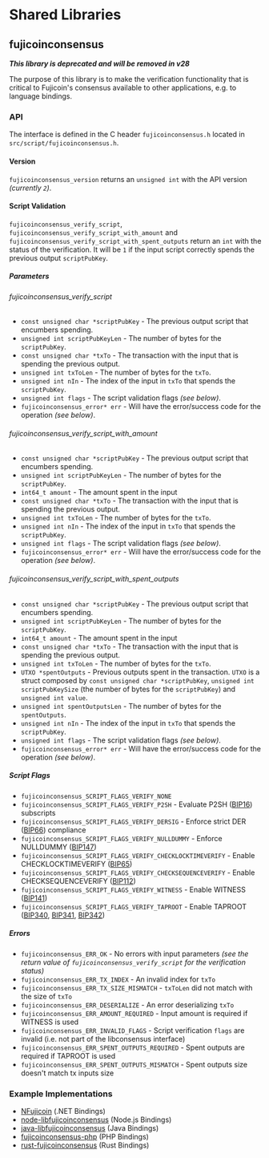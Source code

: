Shared Libraries
================

## fujicoinconsensus
***This library is deprecated and will be removed in v28***

The purpose of this library is to make the verification functionality that is critical to Fujicoin's consensus available to other applications, e.g. to language bindings.

### API

The interface is defined in the C header `fujicoinconsensus.h` located in `src/script/fujicoinconsensus.h`.

#### Version

`fujicoinconsensus_version` returns an `unsigned int` with the API version *(currently `2`)*.

#### Script Validation

`fujicoinconsensus_verify_script`, `fujicoinconsensus_verify_script_with_amount` and `fujicoinconsensus_verify_script_with_spent_outputs` return an `int` with the status of the verification. It will be `1` if the input script correctly spends the previous output `scriptPubKey`.

##### Parameters
###### fujicoinconsensus_verify_script
- `const unsigned char *scriptPubKey` - The previous output script that encumbers spending.
- `unsigned int scriptPubKeyLen` - The number of bytes for the `scriptPubKey`.
- `const unsigned char *txTo` - The transaction with the input that is spending the previous output.
- `unsigned int txToLen` - The number of bytes for the `txTo`.
- `unsigned int nIn` - The index of the input in `txTo` that spends the `scriptPubKey`.
- `unsigned int flags` - The script validation flags *(see below)*.
- `fujicoinconsensus_error* err` - Will have the error/success code for the operation *(see below)*.

###### fujicoinconsensus_verify_script_with_amount
- `const unsigned char *scriptPubKey` - The previous output script that encumbers spending.
- `unsigned int scriptPubKeyLen` - The number of bytes for the `scriptPubKey`.
- `int64_t amount` - The amount spent in the input
- `const unsigned char *txTo` - The transaction with the input that is spending the previous output.
- `unsigned int txToLen` - The number of bytes for the `txTo`.
- `unsigned int nIn` - The index of the input in `txTo` that spends the `scriptPubKey`.
- `unsigned int flags` - The script validation flags *(see below)*.
- `fujicoinconsensus_error* err` - Will have the error/success code for the operation *(see below)*.

###### fujicoinconsensus_verify_script_with_spent_outputs
- `const unsigned char *scriptPubKey` - The previous output script that encumbers spending.
- `unsigned int scriptPubKeyLen` - The number of bytes for the `scriptPubKey`.
- `int64_t amount` - The amount spent in the input
- `const unsigned char *txTo` - The transaction with the input that is spending the previous output.
- `unsigned int txToLen` - The number of bytes for the `txTo`.
- `UTXO *spentOutputs` - Previous outputs spent in the transaction. `UTXO` is a struct composed by `const unsigned char *scriptPubKey`, `unsigned int scriptPubKeySize` (the number of bytes for the `scriptPubKey`) and `unsigned int value`.
- `unsigned int spentOutputsLen` - The number of bytes for the `spentOutputs`.
- `unsigned int nIn` - The index of the input in `txTo` that spends the `scriptPubKey`.
- `unsigned int flags` - The script validation flags *(see below)*.
- `fujicoinconsensus_error* err` - Will have the error/success code for the operation *(see below)*.

##### Script Flags
- `fujicoinconsensus_SCRIPT_FLAGS_VERIFY_NONE`
- `fujicoinconsensus_SCRIPT_FLAGS_VERIFY_P2SH` - Evaluate P2SH ([BIP16](https://github.com/bitcoin/bips/blob/master/bip-0016.mediawiki)) subscripts
- `fujicoinconsensus_SCRIPT_FLAGS_VERIFY_DERSIG` - Enforce strict DER ([BIP66](https://github.com/bitcoin/bips/blob/master/bip-0066.mediawiki)) compliance
- `fujicoinconsensus_SCRIPT_FLAGS_VERIFY_NULLDUMMY` - Enforce NULLDUMMY ([BIP147](https://github.com/bitcoin/bips/blob/master/bip-0147.mediawiki))
- `fujicoinconsensus_SCRIPT_FLAGS_VERIFY_CHECKLOCKTIMEVERIFY` - Enable CHECKLOCKTIMEVERIFY ([BIP65](https://github.com/bitcoin/bips/blob/master/bip-0065.mediawiki))
- `fujicoinconsensus_SCRIPT_FLAGS_VERIFY_CHECKSEQUENCEVERIFY` - Enable CHECKSEQUENCEVERIFY ([BIP112](https://github.com/bitcoin/bips/blob/master/bip-0112.mediawiki))
- `fujicoinconsensus_SCRIPT_FLAGS_VERIFY_WITNESS` - Enable WITNESS ([BIP141](https://github.com/bitcoin/bips/blob/master/bip-0141.mediawiki))
- `fujicoinconsensus_SCRIPT_FLAGS_VERIFY_TAPROOT` - Enable TAPROOT ([BIP340](https://github.com/bitcoin/bips/blob/master/bip-0340.mediawiki), [BIP341](https://github.com/bitcoin/bips/blob/master/bip-0341.mediawiki), [BIP342](https://github.com/bitcoin/bips/blob/master/bip-0342.mediawiki))

##### Errors
- `fujicoinconsensus_ERR_OK` - No errors with input parameters *(see the return value of `fujicoinconsensus_verify_script` for the verification status)*
- `fujicoinconsensus_ERR_TX_INDEX` - An invalid index for `txTo`
- `fujicoinconsensus_ERR_TX_SIZE_MISMATCH` - `txToLen` did not match with the size of `txTo`
- `fujicoinconsensus_ERR_DESERIALIZE` - An error deserializing `txTo`
- `fujicoinconsensus_ERR_AMOUNT_REQUIRED` - Input amount is required if WITNESS is used
- `fujicoinconsensus_ERR_INVALID_FLAGS` - Script verification `flags` are invalid (i.e. not part of the libconsensus interface)
- `fujicoinconsensus_ERR_SPENT_OUTPUTS_REQUIRED` - Spent outputs are required if TAPROOT is used
- `fujicoinconsensus_ERR_SPENT_OUTPUTS_MISMATCH` - Spent outputs size doesn't match tx inputs size

### Example Implementations
- [NFujicoin](https://github.com/MetacoSA/NFujicoin/blob/5e1055cd7c4186dee4227c344af8892aea54faec/NFujicoin/Script.cs#L979-#L1031) (.NET Bindings)
- [node-libfujicoinconsensus](https://github.com/bitpay/node-libbitcoinconsensus) (Node.js Bindings)
- [java-libfujicoinconsensus](https://github.com/dexX7/java-libbitcoinconsensus) (Java Bindings)
- [fujicoinconsensus-php](https://github.com/Bit-Wasp/bitcoinconsensus-php) (PHP Bindings)
- [rust-fujicoinconsensus](https://github.com/rust-bitcoin/rust-bitcoinconsensus) (Rust Bindings)